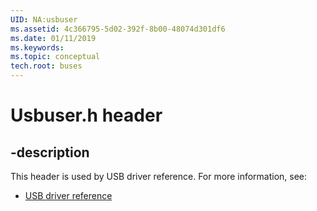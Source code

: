 ```yaml
---
UID: NA:usbuser
ms.assetid: 4c366795-5d02-392f-8b00-48074d301df6
ms.date: 01/11/2019
ms.keywords: 
ms.topic: conceptual
tech.root: buses
---
```


# Usbuser.h header


## -description


This header is used by USB driver reference. For more information, see:

- [USB driver reference](../_buses/index.md)

